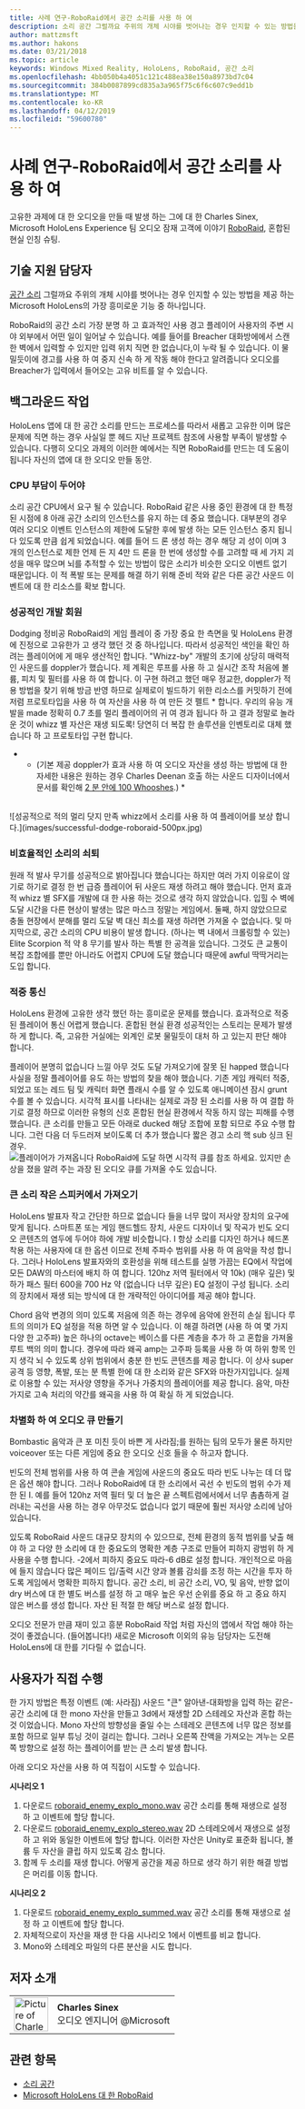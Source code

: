 ```yaml
---
title: 사례 연구-RoboRaid에서 공간 소리를 사용 하 여
description: 소리 공간 그럴까요 주위의 개체 시야를 벗어나는 경우 인지할 수 있는 방법을 제공 하는 Microsoft HoloLens, 가장 흥미로운 기능 중 하나입니다.
author: mattzmsft
ms.author: hakons
ms.date: 03/21/2018
ms.topic: article
keywords: Windows Mixed Reality, HoloLens, RoboRaid, 공간 소리
ms.openlocfilehash: 4bb050b4a4051c121c488ea38e150a8973bd7c04
ms.sourcegitcommit: 384b0087899cd835a3a965f75c6f6c607c9edd1b
ms.translationtype: MT
ms.contentlocale: ko-KR
ms.lasthandoff: 04/12/2019
ms.locfileid: "59600780"
---
```

# <a name="case-study---using-spatial-sound-in-roboraid"></a>사례 연구-RoboRaid에서 공간 소리를 사용 하 여

고유한 과제에 대 한 오디오을 만들 때 발생 하는 그에 대 한 Charles Sinex, Microsoft HoloLens Experience 팀 오디오 잠재 고객에 이야기 [RoboRaid](https://www.microsoft.com/en-us/p/roboraid/9nblggh5fv3j), 혼합된 현실 인칭 슈팅.

## <a name="the-tech"></a>기술 지원 담당자

[공간 소리](spatial-sound.md) 그럴까요 주위의 개체 시야를 벗어나는 경우 인지할 수 있는 방법을 제공 하는 Microsoft HoloLens의 가장 흥미로운 기능 중 하나입니다.

RoboRaid의 공간 소리 가장 분명 하 고 효과적인 사용 경고 플레이어 사용자의 주변 시야 외부에서 어떤 일이 일어날 수 있습니다. 예를 들어를 Breacher 대화방에에서 스캔 한 벽에서 입력할 수 있지만 입력 위치 직면 한 없습니다,이 누락 될 수 있습니다. 이 물밀듯이에 경고를 사용 하 여 중지 신속 하 게 작동 해야 한다고 알려줍니다 오디오를 Breacher가 입력에서 들어오는 고유 비트를 알 수 있습니다.

## <a name="behind-the-scenes"></a>백그라운드 작업

HoloLens 앱에 대 한 공간 소리를 만드는 프로세스를 따라서 새롭고 고유한 이며 많은 문제에 직면 하는 경우 사실일 뿐 헤드 지난 프로젝트 참조에 사용할 부족이 발생할 수 있습니다. 다행히 오디오 과제의 이러한 예에서는 직면 RoboRaid를 만드는 데 도움이 됩니다 자신의 앱에 대 한 오디오 만들 동안.

### <a name="be-mindful-of-taxing-the-cpu"></a>CPU 부담이 두어야

소리 공간 CPU에서 요구 될 수 있습니다. RoboRaid 같은 사용 중인 환경에 대 한 특정된 시점에 8 아래 공간 소리의 인스턴스를 유지 하는 데 중요 했습니다. 대부분의 경우 여러 오디오 이벤트 인스턴스의 제한에 도달한 후에 발생 하는 모든 인스턴스 중지 됩니다 있도록 만큼 쉽게 되었습니다. 예를 들어 드 론 생성 하는 경우 해당 괴 성이 이며 3 개의 인스턴스로 제한 언제 든 지 4만 드 론을 한 번에 생성할 수를 고려할 때 세 가지 괴 성을 매우 많으며 뇌를 추적할 수 있는 방법이 많은 소리가 비슷한 오디오 이벤트 없기 때문입니다. 이 적 폭발 또는 문제를 해결 하기 위해 준비 적와 같은 다른 공간 사운드 이벤트에 대 한 리소스를 확보 합니다.

### <a name="rewarding-a-successful-dodge"></a>성공적인 개발 회원

Dodging 정비공 RoboRaid의 게임 플레이 중 가장 중요 한 측면을 및 HoloLens 환경에 진정으로 고유한가 고 생각 했던 것 중 하나입니다. 따라서 성공적인 색인을 확인 하려는 플레이어에 게 매우 생산적인 합니다. "Whizz-by" 개발의 초기에 상당히 매력적인 사운드를 doppler가 했습니다. 제 계획은 루프를 사용 하 고 실시간 조작 처음에 볼륨, 피치 및 필터를 사용 하 여 합니다. 이 구현 하려고 했던 매우 정교한, doppler가 적용 방법을 찾기 위해 방금 반영 하므로 실제로이 빌드하기 위한 리소스를 커밋하기 전에 저렴 프로토타입을 사용 하 여 자산을 사용 하 여 만든 것 펠트 * 합니다. 우리의 유능 개발을 made 정확히 0.7 초를 멀리 플레이어의 귀 여 경과 됩니다 하 고 결과 정말로 놀라운 것이 whizz 별 자산은 재생 되도록! 당연히 더 복잡 한 솔루션을 인벤토리로 대체 했습니다 하 고 프로토타입 구현 합니다.

* * (기본 제공 doppler가 효과 사용 하 여 오디오 자산을 생성 하는 방법에 대 한 자세한 내용은 원하는 경우 Charles Deenan 호출 하는 사운드 디자이너에서 문서를 확인해 [2 분 안에 100 Whooshes](http://designingsound.org/2010/02/charles-deenen-special-100-whooshes-in-2-minutes/).) *
<br>
![성공적으로 적의 멀리 닷지 만족 whizz에서 소리를 사용 하 여 플레이어를 보상 합니다.](images/successful-dodge-roboraid-500px.jpg)

### <a name="ditching-ineffective-sounds"></a>비효율적인 소리의 쇠퇴

원래 적 발사 무기를 성공적으로 밝아집니다 했습니다는 하지만 여러 가지 이유로이 않기로 하기로 결정 한 번 급증 플레이어 뒤 사운드 재생 하려고 해야 했습니다. 먼저 효과적 whizz 별 SFX를 개발에 대 한 사용 하는 것으로 생각 하지 않았습니다. 입힐 수 벽에 도달 시간을 다른 현상이 발생는 많은 마스크 정말는 게임에서. 둘째, 하지 않았으므로 충돌 현장에서 분해를 멀리 도달 벽 대신 최소를 재생 하려면 가져올 수 없습니다. 및 마지막으로, 공간 소리의 CPU 비용이 발생 합니다. (하나는 벽 내에서 크롤링할 수 있는) Elite Scorpion 적 약 8 무기를 발사 하는 특별 한 공격을 있습니다. 그것도 큰 교통이 복잡 조합에를 뿐만 아니라도 어렵지 CPU에 도달 했습니다 때문에 awful 딱딱거리는 도입 합니다.

### <a name="communicating-a-hit"></a>적중 통신

HoloLens 환경에 고유한 생각 했던 하는 흥미로운 문제를 했습니다. 효과적으로 적중 된 플레이어 통신 어렵게 했습니다. 혼합된 현실 환경 성공적인는 스토리는 문제가 발생 하 게 합니다. 즉, 고유한 거실에는 외계인 로봇 물밀듯이 대처 하 고 있는지 판단 해야 합니다.

플레이어 분명히 없습니다 느낄 아무 것도 도달 가져오기에 잘못 된 happed 했습니다 사실을 정말 플레이어를 유도 하는 방법의 찾을 해야 했습니다. 기존 게임 캐릭터 적중, 되었고 또는 레드 팀 및 캐릭터 화면 플래시 수를 알 수 있도록 애니메이션 잠시 grunt 수를 볼 수 있습니다. 시각적 표시를 나타내는 실제로 과장 된 소리를 사용 하 여 결합 하기로 결정 하므로 이러한 유형의 신호 혼합된 현실 환경에서 작동 하지 않는 피해를 수행 했습니다. 큰 소리를 만들고 모든 아래로 ducked 해당 조합에 포함 되므로 주요 수행 합니다. 그런 다음 더 두드러져 보이도록 더 추가 했습니다 짧은 경고 소리 핵 sub 싱크 된 경우. 
<br>
![플레이어가 가져옵니다 RoboRaid에 도달 하면 시각적 큐를 참조 하세요. 있지만 손상을 졌을 알려 주는 과장 된 오디오 큐를 가져올 수도 있습니다.](images/player-hit-roboraid-500px.jpg)

### <a name="getting-big-sound-from-small-speakers"></a>큰 소리 작은 스피커에서 가져오기

HoloLens 발표자 작고 간단한 하므로 없습니다 들을 너무 많이 저사양 장치의 요구에 맞게 됩니다. 스마트폰 또는 게임 핸드헬드 장치, 사운드 디자이너 및 작곡가 빈도 오디오 콘텐츠의 염두에 두어야 하에 개발 비슷합니다. I 항상 소리를 디자인 하거나 헤드폰 착용 하는 사용자에 대 한 옵션 이므로 전체 주파수 범위를 사용 하 여 음악을 작성 합니다. 그러나 HoloLens 발표자와의 호환성을 위해 테스트를 실행 가끔는 EQ에서 작업에 모든 DAW의 마스터에 배치 하 여 합니다. 120hz 저역 필터에서 약 10k) (매우 깊은) 및 하가 패스 필터 600을 700 Hz 약 (없습니다 너무 깊은) EQ 설정이 구성 됩니다. 소리의 장치에서 재생 되는 방식에 대 한 개략적인 아이디어를 제공 해야 합니다.

Chord 음악 변경의 의미 있도록 저음에 의존 하는 경우에 음악에 완전히 손실 됩니다 루트의 의미가 EQ 설정을 적용 하면 알 수 있습니다. 이 해결 하려면 (사용 하 여 몇 가지 다양 한 고주파) 높은 하나의 octave는 베이스를 다른 계층을 추가 하 고 혼합을 가져올 루트 백의 의미 합니다. 경우에 따라 왜곡 amp는 고주파 등록을 사용 하 여 하위 항목 인지 생각 뇌 수 있도록 상위 범위에서 충분 한 빈도 콘텐츠를 제공 합니다. 이 상사 super 공격 등 영향, 폭발, 또는 분 특별 한에 대 한 소리와 같은 SFX와 마찬가지입니다. 실제로 이용할 수 있는 저사양 영향을 주거나 가중치의 플레이어를 제공 합니다. 음악, 마찬가지로 고속 처리의 약간를 왜곡을 사용 하 여 확실 하 게 되었습니다.

### <a name="making-your-audio-cues-stand-out"></a>차별화 하 여 오디오 큐 만들기

Bombastic 음악과 큰 포 미친 듯이 바쁜 게 사라짐;를 원하는 팀의 모두가 물론 하지만 voiceover 또는 다른 게임에 중요 한 오디오 신호 들을 수 하고자 합니다.

빈도의 전체 범위를 사용 하 여 콘솔 게임에 사운드의 중요도 따라 빈도 나누는 데 더 많은 옵션 해야 합니다. 그러나 RoboRaid에 대 한 소리에서 곡선 수 빈도의 범위 수가 제한 된 I. 예를 들어 120hz 저역 필터 및 더 높은 끝 스펙트럼에서에서 너무 촘촘하게 걸러내는 곡선을 사용 하는 경우 아무것도 없습니다 없기 때문에 훨씬 저사양 소리에 남아 있습니다.

있도록 RoboRaid 사운드 대규모 장치의 수 있으므로, 전체 환경의 동적 범위를 낮출 해야 하 고 다양 한 소리에 대 한 중요도의 명확한 계층 구조로 만들어 피하지 광범위 하 게 사용을 수행 합니다. -2에서 피하지 중요도 따라-6 dB로 설정 합니다. 개인적으로 마음에 들지 않습니다 많은 페이드 입/출력 시간 양과 볼륨 감쇠를 조정 하는 시간을 투자 하도록 게임에서 명확한 피하지 합니다. 공간 소리, 비 공간 소리, VO, 및 음악, 반향 없이 dry 버스에 대 한 별도 버스를 설정 하 고 매우 높은 우선 순위를 중요 하 고 중요 하지 않은 버스를 생성 합니다. 자산 된 적절 한 해당 버스로 설정 합니다.

오디오 전문가 만큼 재미 있고 흥분 RoboRaid 작업 처럼 자신의 앱에서 작업 해야 하는 것이 좋겠습니다. (들어봅니다!) 새로운 Microsoft 이외의 유능 담당자는 도전해 HoloLens에 대 한를 기다릴 수 없습니다.

## <a name="do-it-yourself"></a>사용자가 직접 수행

한 가지 방법은 특정 이벤트 (예: 사라짐) 사운드 "큰" 알아낸-대화방을 입력 하는 같은-공간 소리에 대 한 mono 자산을 만들고 3d에서 재생할 2D 스테레오 자산과 혼합 하는 것 이었습니다. Mono 자산의 방향성을 줄일 수는 스테레오 콘텐츠에 너무 많은 정보를 포함 하므로 일부 튜닝 것이 걸리는 합니다. 그러나 오른쪽 잔액을 가져오는 겨누는 오른쪽 방향으로 설정 하는 플레이어를 받는 큰 소리 발생 합니다.

아래 오디오 자산을 사용 하 여 직접이 시도할 수 있습니다.

**시나리오 1**
1. 다운로드 [roboraid_enemy_explo_mono.wav](images/roboraid-enemy-explo-mono.wav) 공간 소리를 통해 재생으로 설정 하 고 이벤트에 할당 합니다.
2. 다운로드 [roboraid_enemy_explo_stereo.wav](images/roboraid-enemy-explo-stereo.wav) 2D 스테레오에서 재생으로 설정 하 고 위와 동일한 이벤트에 할당 합니다. 이러한 자산은 Unity로 표준화 됩니다, 볼륨 두 자산을 클립 하지 있도록 감소 합니다.
3. 함께 두 소리를 재생 합니다. 어떻게 공간을 제공 하므로 생각 하기 위한 해결 방법은 머리를 이동 합니다.

**시나리오 2**
1. 다운로드 [roboraid_enemy_explo_summed.wav](images/roboraid-enemy-explo-summed.wav) 공간 소리를 통해 재생으로 설정 하 고 이벤트에 할당 합니다.
2. 자체적으로이 자산을 재생 한 다음 시나리오 1에서 이벤트를 비교 합니다.
3. Mono와 스테레오 파일의 다른 분산을 시도 합니다.

## <a name="about-the-author"></a>저자 소개

<table style="border-collapse:collapse">
<tr>
<td style="border-style: none" width="60px"><img alt="Picture of Charles Sinex" width="60" height="60" src="images/genericusertile.jpg"></td>
<td style="border-style: none"><b>Charles Sinex</b><br>오디오 엔지니어 @Microsoft</td>
</tr>
</table>

## <a name="see-also"></a>관련 항목
* [소리 공간](spatial-sound.md)
* [Microsoft HoloLens 대 한 RoboRaid](https://www.microsoft.com/en-us/p/roboraid/9nblggh5fv3j)
